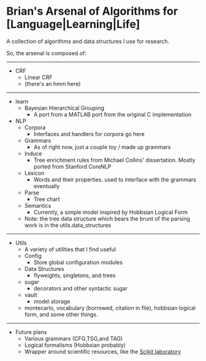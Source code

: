 # Brian's Arsenal of Algorithms for [Language|Learning|Life] 

A collection of algorithms and data structures I use for research.

So, the arsenal is composed of: 

-------
* CRF
    - Linear CRF
    - (there's an hmm here)

-------
* learn 
    - Bayesian Hierarchical Grouping 
        + A port from a MATLAB port from the original C implementation
* NLP
    - Corpora
        + Interfaces and handlers for corpora go here
    - Grammars
        + As of right now, just a couple toy / made up grammars
    - Induce
        + Tree enrichment rules from Michael Collins' dissertation. Mostly ported from Stanford CoreNLP
    - Lexicon
        + Words and their properties. used to interface with the grammars eventually
    - Parse
        + Tree chart
    - Semantics
        + Currently, a simple model inspired by Hobbsian Logical Form
    - Note: the tree data structure which bears the brunt of the parsing work is in the utils.data_structures

-------
* Utils
    - A variety of utilities that I find useful
    - Config
        + Store global configuration modules
    - Data Structures
        + flyweights, singletons, and trees
    - sugar
        + decorators and other syntactic sugar
    - vault
        + model storage
    - montecarlo, vocabulary (borrowed, citation in file), hobbsian logical form, and some other things. 

-------

* Future plans
    - Various grammars (CFG,TSG,and TAG)
    - Logical formalisms (Hobbsian probably)
    - Wrapper around scientific resources, like the [Scikit laboratory](http://scikit-learn-laboratory.readthedocs.org/en/latest/)
